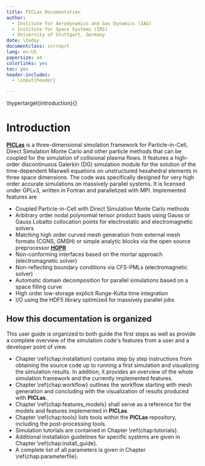 ```yaml
---
title: PICLas Documentation
author: 
  - Institute for Aerodynamics and Gas Dynamics (IAG)
  - Institute for Space Systems (IRS)
  - University of Stuttgart, Germany
date: \today
documentclass: scrreprt
lang: en-US
papersize: a4
colorlinks: yes
toc: yes
header-includes:
  - \input{header}

---
```


\hypertarget{introduction}{}

# Introduction

 [**PICLas**](http://https://github.com/piclas-framework/piclas)  is a three-dimensional simulation
 framework for Particle-in-Cell, Direct Simulation Monte Carlo and other particle methods that can be coupled for
 the simulation of collisional plasma flows.
 It features a high-order discontinuous 
 Galerkin (DG) simulation module for the solution of the time-dependent Maxwell 
 equations on unstructured hexahedral elements in three space dimensions. 
 The code was specifically designed for very high order accurate simulations on massively parallel 
 systems. 
 It is licensed under GPLv3, written in Fortran and parallelized with MPI. Implemented features are
 
 * Coupled Particle-in-Cell with Direct Simulation Monte Carlo methods
 * Arbitrary order nodal polynomial tensor product basis using Gauss or Gauss Lobatto collocation points for electrostatic and electromagnetic solvers
 * Matching high order curved mesh generation from external mesh formats (CGNS, GMSH) or simple analytic blocks via the open source preprocessor [**HOPR**](http://hopr-project.org)
 * Non-conforming interfaces based on the mortar approach (electromagnetic solver)
 * Non-reflecting boundary conditions via CFS-PMLs (electromagnetic solver)
 * Automatic domain decomposition for parallel simulations based on a space filling curve
 * High order low-storage explicit Runge-Kutta time integration
 * I/O using the HDF5 library optimized for massively parallel jobs

## How this documentation is organized

This user guide is organized to both guide the first steps as well as provide a complete overview of 
the simulation code's features from a user and a developer point of view.

* Chapter \ref{chap:installation} contains step by step instructions from obtaining the source 
  code up to running a first simulation and visualizing the simulation results. In addition, it 
  provides an overview of the whole simulation framework and the currently implemented features.
* Chapter \ref{chap:workflow} outlines the workflow starting with mesh generation and concluding with the visualization of results produced with **PICLas**.
* Chapter \ref{chap:features_models} shall serve as a reference for the models and features implemented in **PICLas**.
* Chapter \ref{chap:tools} lists tools within the **PICLas** repository, including the post-processing tools. 
* Simulation tutorials are contained in Chapter \ref{chap:tutorials}.
* Additional installation guidelines for specific systems are given in Chapter \ref{chap:install_guide}.
* A complete list of all parameters is given in Chapter \ref{chap:parameterfile}.
<!-- * The unit test system used to test key routines with CTest is described in Chapter \ref{chap:unittest}. -->